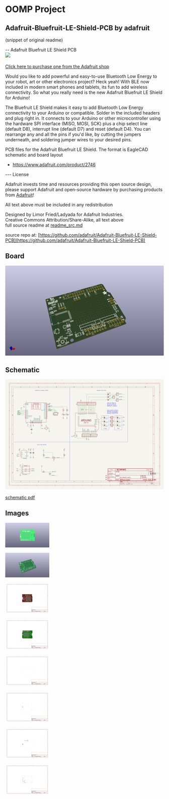 # OOMP Project  
## Adafruit-Bluefruit-LE-Shield-PCB  by adafruit  
  
(snippet of original readme)  
  
-- Adafruit Bluefruit LE Shield PCB  
<a href="http://www.adafruit.com/products/2746"><img src="assets/image.jpg?raw=true" width="500px"><br/>  
Click here to purchase one from the Adafruit shop</a>  
  
Would you like to add powerful and easy-to-use Bluetooth Low Energy to your robot, art or other electronics project? Heck yeah! With BLE now included in modern smart phones and tablets, its fun to add wireless connectivity. So what you really need is the new Adafruit Bluefruit LE Shield for Arduino!  
  
The Bluefruit LE Shield makes it easy to add Bluetooth Low Energy connectivity to your Arduino or compatible.  Solder in the included headers and plug right in. It connects to your Arduino or other microcontroller using the hardware SPI interface (MISO, MOSI, SCK) plus a chip select line (default D8), interrupt line (default D7) and reset (default D4). You can rearrange any and all the pins if you'd like, by cutting the jumpers underneath, and soldering jumper wires to your desired pins.  
  
PCB files for the Adafruit Bluefruit LE Shield. The format is EagleCAD schematic and board layout  
- https://www.adafruit.com/product/2746  
  
--- License  
  
Adafruit invests time and resources providing this open source design, please support Adafruit and open-source hardware by purchasing products from [Adafruit](https://www.adafruit.com)!  
  
All text above must be included in any redistribution  
  
Designed by Limor Fried/Ladyada for Adafruit Industries.  
Creative Commons Attribution/Share-Alike, all text above   
  full source readme at [readme_src.md](readme_src.md)  
  
source repo at: [https://github.com/adafruit/Adafruit-Bluefruit-LE-Shield-PCB](https://github.com/adafruit/Adafruit-Bluefruit-LE-Shield-PCB)  
## Board  
  
[![working_3d.png](working_3d_600.png)](working_3d.png)  
## Schematic  
  
[![working_schematic.png](working_schematic_600.png)](working_schematic.png)  
  
[schematic pdf](working_schematic.pdf)  
## Images  
  
[![working_3D_bottom.png](working_3D_bottom_140.png)](working_3D_bottom.png)  
  
[![working_3D_top.png](working_3D_top_140.png)](working_3D_top.png)  
  
[![working_assembly_page_01.png](working_assembly_page_01_140.png)](working_assembly_page_01.png)  
  
[![working_assembly_page_02.png](working_assembly_page_02_140.png)](working_assembly_page_02.png)  
  
[![working_assembly_page_03.png](working_assembly_page_03_140.png)](working_assembly_page_03.png)  
  
[![working_assembly_page_04.png](working_assembly_page_04_140.png)](working_assembly_page_04.png)  
  
[![working_assembly_page_05.png](working_assembly_page_05_140.png)](working_assembly_page_05.png)  
  
[![working_assembly_page_06.png](working_assembly_page_06_140.png)](working_assembly_page_06.png)  
